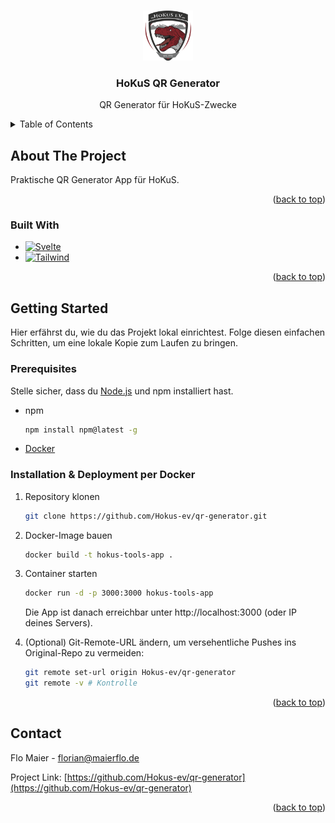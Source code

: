 <!-- Improved compatibility of back to top link: See: https://github.com/othneildrew/Best-README-Template/pull/73 -->

<a id="readme-top"></a>

<!-- PROJECT SHIELDS -->
<!--
*** I'm using markdown "reference style" links for readability.
*** Reference links are enclosed in brackets [ ] instead of parentheses ( ).
*** See the bottom of this document for the declaration of the reference variables
*** for contributors-url, forks-url, etc. This is an optional, concise syntax you may use.
*** https://www.markdownguide.org/basic-syntax/#reference-style-links
-->
<!-- [![Contributors][contributors-shield]][contributors-url]
[![Forks][forks-shield]][forks-url]
[![Stargazers][stars-shield]][stars-url]
[![Issues][issues-shield]][issues-url] -->
<!-- [![project_license][license-shield]][license-url] -->
<!-- [![LinkedIn][linkedin-shield]][linkedin-url] -->

<!-- PROJECT LOGO -->
<br />
<div align="center">
  <a href="https://github.com/Hokus-ev/qr-generator">
    <img src="static/logo_transparent.png" alt="Logo" width="80" height="80">
  </a>

<h3 align="center">HoKuS QR Generator</h3>

  <p align="center">
    QR Generator für HoKuS-Zwecke
    <!-- <br /> -->
    <!-- <a href="https://github.com/Hokus-ev/qr-generator"><strong>Explore the docs »</strong></a> -->
    <!-- <br /> -->
    <!-- <br /> -->
    <!-- <a href="https://github.com/Hokus-ev/qr-generator">View Demo</a> -->
    <!-- &middot; -->
    <!-- <a href="https://github.com/Hokus-ev/qr-generator/issues/new?labels=bug&template=bug-report---.md">Report Bug</a> -->
    <!-- &middot; -->
    <!-- <a href="https://github.com/Hokus-ev/qr-generator/issues/new?labels=enhancement&template=feature-request---.md">Request Feature</a> -->
  </p>
</div>

<!-- TABLE OF CONTENTS -->
<details>
  <summary>Table of Contents</summary>
  <ol>
    <li>
      <a href="#about-the-project">About The Project</a>
      <ul>
        <li><a href="#built-with">Built With</a></li>
      </ul>
    </li>
    <li>
      <a href="#getting-started">Getting Started</a>
      <ul>
        <li><a href="#prerequisites">Prerequisites</a></li>
        <li><a href="#installation">Installation & Deployment per Docker</a></li>
      </ul>
    </li>
    <li><a href="#contact">Contact</a></li>
  </ol>
</details>

<!-- ABOUT THE PROJECT -->

## About The Project

<!-- [![Product Name Screen Shot][product-screenshot]](https://example.com) -->

Praktische QR Generator App für HoKuS.

<p align="right">(<a href="#readme-top">back to top</a>)</p>

### Built With

- [![Svelte][Svelte.dev]][Svelte-url]
- [![Tailwind][TailwindCSS]][Tailwind-url]

<p align="right">(<a href="#readme-top">back to top</a>)</p>

<!-- GETTING STARTED -->

## Getting Started

Hier erfährst du, wie du das Projekt lokal einrichtest. Folge diesen einfachen Schritten, um eine lokale Kopie zum Laufen zu bringen.

### Prerequisites

Stelle sicher, dass du [Node.js](https://nodejs.org/) und npm installiert hast.

- npm
  ```sh
  npm install npm@latest -g
  ```
- [Docker](https://www.docker.com/get-started/)

### Installation & Deployment per Docker

1. Repository klonen
   ```sh
   git clone https://github.com/Hokus-ev/qr-generator.git
   ```
2. Docker-Image bauen
   ```sh
   docker build -t hokus-tools-app .
   ```
3. Container starten

   ```sh
   docker run -d -p 3000:3000 hokus-tools-app
   ```

   Die App ist danach erreichbar unter http://localhost:3000 (oder IP deines Servers).

4. (Optional) Git-Remote-URL ändern, um versehentliche Pushes ins Original-Repo zu vermeiden:
   ```sh
   git remote set-url origin Hokus-ev/qr-generator
   git remote -v # Kontrolle
   ```

<p align="right">(<a href="#readme-top">back to top</a>)</p>


<!-- CONTACT -->

## Contact

Flo Maier - florian@maierflo.de

Project Link: [https://github.com/Hokus-ev/qr-generator](https://github.com/Hokus-ev/qr-generator)

<p align="right">(<a href="#readme-top">back to top</a>)</p>

<!-- MARKDOWN LINKS & IMAGES -->
<!-- https://www.markdownguide.org/basic-syntax/#reference-style-links -->

[contributors-shield]: https://img.shields.io/github/contributors/Hokus-ev/qr-generator.svg?style=for-the-badge
[contributors-url]: https://github.com/Hokus-ev/qr-generator/graphs/contributors
[forks-shield]: https://img.shields.io/github/forks/Hokus-ev/qr-generator.svg?style=for-the-badge
[forks-url]: https://github.com/Hokus-ev/qr-generator/network/members
[stars-shield]: https://img.shields.io/github/stars/Hokus-ev/qr-generator.svg?style=for-the-badge
[stars-url]: https://github.com/Hokus-ev/qr-generator/stargazers
[issues-shield]: https://img.shields.io/github/issues/Hokus-ev/qr-generator.svg?style=for-the-badge
[issues-url]: https://github.com/Hokus-ev/qr-generator/issues
[license-shield]: https://img.shields.io/github/license/Hokus-ev/qr-generator.svg?style=for-the-badge
[license-url]: https://github.com/Hokus-ev/qr-generator/blob/master/LICENSE.txt
[Svelte.dev]: https://img.shields.io/badge/Svelte-4A4A55?style=for-the-badge&logo=svelte&logoColor=FF3E00
[Svelte-url]: https://svelte.dev/
[TailwindCSS]: https://img.shields.io/badge/tailwindcss-38B2AC?style=for-the-badge&logo=tailwind-css&logoColor=white
[Tailwind-url]: https://tailwindcss.com/
